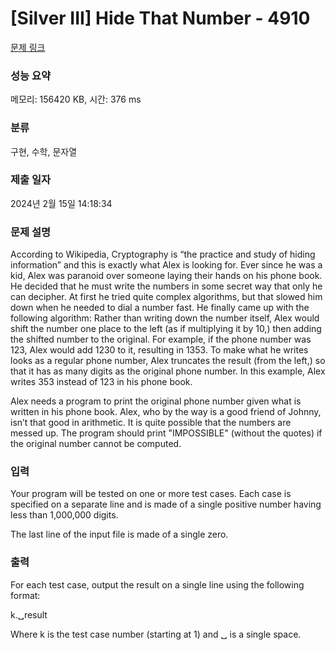 # [Silver III] Hide That Number - 4910 

[문제 링크](https://www.acmicpc.net/problem/4910) 

### 성능 요약

메모리: 156420 KB, 시간: 376 ms

### 분류

구현, 수학, 문자열

### 제출 일자

2024년 2월 15일 14:18:34

### 문제 설명

<p>According to Wikipedia, Cryptography is “the practice and study of hiding information” and this is exactly what Alex is looking for. Ever since he was a kid, Alex was paranoid over someone laying their hands on his phone book. He decided that he must write the numbers in some secret way that only he can decipher. At first he tried quite complex algorithms, but that slowed him down when he needed to dial a number fast. He finally came up with the following algorithm: Rather than writing down the number itself, Alex would shift the number one place to the left (as if multiplying it by 10,) then adding the shifted number to the original. For example, if the phone number was 123, Alex would add 1230 to it, resulting in 1353. To make what he writes looks as a regular phone number, Alex truncates the result (from the left,) so that it has as many digits as the original phone number. In this example, Alex writes 353 instead of 123 in his phone book.</p>

<p>Alex needs a program to print the original phone number given what is written in his phone book. Alex, who by the way is a good friend of Johnny, isn’t that good in arithmetic. It is quite possible that the numbers are messed up. The program should print "IMPOSSIBLE" (without the quotes) if the original number cannot be computed.</p>

### 입력 

 <p>Your program will be tested on one or more test cases. Each case is specified on a separate line and is made of a single positive number having less than 1,000,000 digits.</p>

<p>The last line of the input file is made of a single zero.</p>

### 출력 

 <p>For each test case, output the result on a single line using the following format:</p>

<p>k.␣result</p>

<p>Where k is the test case number (starting at 1) and ␣ is a single space.</p>

